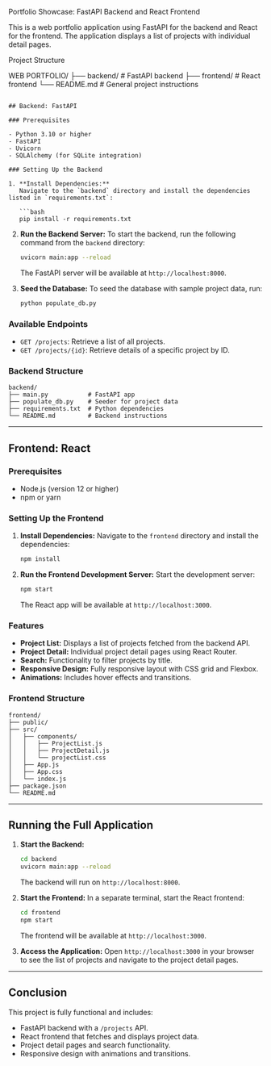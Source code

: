 Portfolio Showcase: FastAPI Backend and React Frontend

This is a web portfolio application using FastAPI for the backend and React for the frontend. The application displays a list of projects with individual detail pages.

Project Structure

WEB PORTFOLIO/
├── backend/   # FastAPI backend
├── frontend/  # React frontend
└── README.md  # General project instructions
```

## Backend: FastAPI

### Prerequisites

- Python 3.10 or higher
- FastAPI
- Uvicorn
- SQLAlchemy (for SQLite integration)

### Setting Up the Backend

1. **Install Dependencies:**
   Navigate to the `backend` directory and install the dependencies listed in `requirements.txt`:

   ```bash
   pip install -r requirements.txt
   ```

2. **Run the Backend Server:**
   To start the backend, run the following command from the `backend` directory:

   ```bash
   uvicorn main:app --reload
   ```

   The FastAPI server will be available at `http://localhost:8000`.

3. **Seed the Database:**
   To seed the database with sample project data, run:

   ```bash
   python populate_db.py
   ```

### Available Endpoints

- `GET /projects`: Retrieve a list of all projects.
- `GET /projects/{id}`: Retrieve details of a specific project by ID.

### Backend Structure

```
backend/
├── main.py           # FastAPI app
├── populate_db.py    # Seeder for project data
├── requirements.txt  # Python dependencies
└── README.md         # Backend instructions
```

---

## Frontend: React

### Prerequisites

- Node.js (version 12 or higher)
- npm or yarn

### Setting Up the Frontend

1. **Install Dependencies:**
   Navigate to the `frontend` directory and install the dependencies:

   ```bash
   npm install
   ```

2. **Run the Frontend Development Server:**
   Start the development server:

   ```bash
   npm start
   ```

   The React app will be available at `http://localhost:3000`.

### Features

- **Project List:** Displays a list of projects fetched from the backend API.
- **Project Detail:** Individual project detail pages using React Router.
- **Search:** Functionality to filter projects by title.
- **Responsive Design:** Fully responsive layout with CSS grid and Flexbox.
- **Animations:** Includes hover effects and transitions.

### Frontend Structure

```
frontend/
├── public/
├── src/
│   ├── components/
│   │   ├── ProjectList.js
│   │   ├── ProjectDetail.js
│   │   └── projectList.css
│   ├── App.js
│   ├── App.css
│   └── index.js
├── package.json
└── README.md
```

---

## Running the Full Application

1. **Start the Backend:**
   ```bash
   cd backend
   uvicorn main:app --reload
   ```
   The backend will run on `http://localhost:8000`.

2. **Start the Frontend:**
   In a separate terminal, start the React frontend:

   ```bash
   cd frontend
   npm start
   ```
   The frontend will be available at `http://localhost:3000`.

3. **Access the Application:**
   Open `http://localhost:3000` in your browser to see the list of projects and navigate to the project detail pages.

---

## Conclusion

This project is fully functional and includes:

- FastAPI backend with a `/projects` API.
- React frontend that fetches and displays project data.
- Project detail pages and search functionality.
- Responsive design with animations and transitions.
```